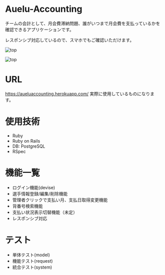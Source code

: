 # Auelu-Accounting
  チームの会計として、月会費滞納問題、誰がいつまで月会費を支払っているかを確認できるアプリケーションです。
  
  レスポンシブ対応しているので、スマホでもご確認いただけます。

![top](https://user-images.githubusercontent.com/61536866/101602870-189b1000-3a42-11eb-9552-c62aa955a991.png "ログイン時のトップページ")


![top](https://user-images.githubusercontent.com/61536866/101604839-d0c9b800-3a44-11eb-949f-462c058ffda0.png "ログイン時のトップページ")

# URL
https://aueluaccounting.herokuapp.com/
実際に使用しているものになります。

# 使用技術
* Ruby 
* Ruby on Rails 
* DB: PostgreSQL
* RSpec

# 機能一覧
* ログイン機能(devise)
* 選手情報登録/編集/削除機能
* 管理者クリックで支払い月、支払日取得変更機能
* 背番号検索機能
* 支払い状況表示切替機能（未定）
* レスポンシブ対応

# テスト
* 単体テスト(model)
* 機能テスト(request)
* 統合テスト(system)
